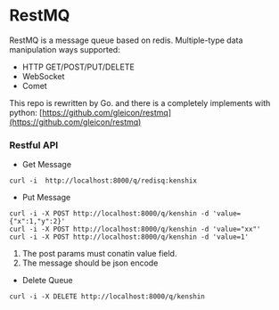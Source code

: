 # RestMQ

RestMQ is a message queue based on redis.
Multiple-type data manipulation ways supported: 

* HTTP GET/POST/PUT/DELETE
* WebSocket
* Comet

This repo is rewritten by Go. and there is a completely implements with python:
  [https://github.com/gleicon/restmq](https://github.com/gleicon/restmq)


### Restful API

* Get Message 

```
curl -i  http://localhost:8000/q/redisq:kenshix
```

* Put Message 

```
curl -i -X POST http://localhost:8000/q/kenshin -d 'value={"x":1,"y":2}'  
curl -i -X POST http://localhost:8000/q/kenshin -d 'value="xx"'
curl -i -X POST http://localhost:8000/q/kenshin -d 'value=1'
```

1. The post params must conatin value field.
2. The message should be json encode

* Delete Queue

```
curl -i -X DELETE http://localhost:8000/q/kenshin
```


